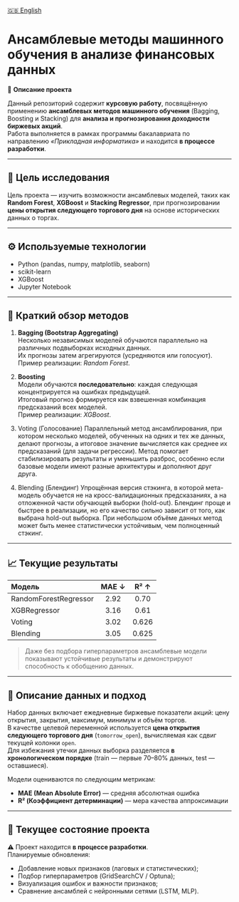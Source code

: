 [🇬🇧 English](README.md)

# Ансамблевые методы машинного обучения в анализе финансовых данных

📘 **Описание проекта**

Данный репозиторий содержит **курсовую работу**, посвящённую применению **ансамблевых методов машинного обучения** (Bagging, Boosting и Stacking) для **анализа и прогнозирования доходности биржевых акций**.  
Работа выполняется в рамках программы бакалавриата по направлению *«Прикладная информатика»* и находится **в процессе разработки**.

---

## 🎯 **Цель исследования**

Цель проекта — изучить возможности ансамблевых моделей, таких как **Random Forest**, **XGBoost** и **Stacking Regressor**, при прогнозировании **цены открытия следующего торгового дня** на основе исторических данных о торгах.

---

## ⚙️ **Используемые технологии**
- Python (pandas, numpy, matplotlib, seaborn)  
- scikit-learn  
- XGBoost  
- Jupyter Notebook  

---

## 🧩 **Краткий обзор методов**

1. **Bagging (Bootstrap Aggregating)**  
   Несколько независимых моделей обучаются параллельно на различных подвыборках исходных данных.  
   Их прогнозы затем агрегируются (усредняются или голосуют).  
   Пример реализации: *Random Forest*.

2. **Boosting**  
   Модели обучаются **последовательно**: каждая следующая концентрируется на ошибках предыдущей.  
   Итоговый прогноз формируется как взвешенная комбинация предсказаний всех моделей.  
   Пример реализации: *XGBoost*.
   
4. Voting (Голосование)
   Параллельный метод ансамблирования, при котором несколько моделей, обученных на одних и тех же данных, делают прогнозы, а итоговое значение вычисляется как среднее их предсказаний (для задачи регрессии).
   Метод помогает стабилизировать результаты и уменьшить разброс, особенно если базовые модели имеют разные архитектуры и дополняют друг друга.
   
5. Blending (Блендинг)
   Упрощённая версия стэкинга, в которой мета-модель обучается не на кросс-валидационных предсказаниях, а на отложенной части обучающей выборки (hold-out).
   Блендинг проще и быстрее в реализации, но его качество сильно зависит от того, как выбрана hold-out выборка.
   При небольшом объёме данных метод может быть менее статистически устойчивым, чем полноценный стэкинг.

---

## 📈 **Текущие результаты**

| Модель | MAE ↓ | R² ↑ |
|:--------|:------:|:----:|
| RandomForestRegressor | 2.92 | 0.70 |
| XGBRegressor | 3.16 | 0.61 |
| Voting | 3.02 | 0.626 |
| Blending | 3.05 | 0.625 |

> Даже без подбора гиперпараметров ансамблевые модели показывают устойчивые результаты и демонстрируют способность к обобщению данных.

---

## 🧮 **Описание данных и подход**

Набор данных включает ежедневные биржевые показатели акций: цену открытия, закрытия, максимум, минимум и объём торгов.  
В качестве целевой переменной используется **цена открытия следующего торгового дня** (`tomorrow_open`), вычисляемая как сдвиг текущей колонки `open`.  
Для избежания утечки данных выборка разделяется **в хронологическом порядке** (train — первые 70–80% данных, test — оставшиеся).  

Модели оцениваются по следующим метрикам:
- **MAE (Mean Absolute Error)** — средняя абсолютная ошибка  
- **R² (Коэффициент детерминации)** — мера качества аппроксимации

---

## 🚧 **Текущее состояние проекта**

⚠️ Проект находится **в процессе разработки**.  
Планируемые обновления:
- Добавление новых признаков (лаговых и статистических);  
- Подбор гиперпараметров (GridSearchCV / Optuna);  
- Визуализация ошибок и важности признаков;  
- Сравнение ансамблей с нейронными сетями (LSTM, MLP).
